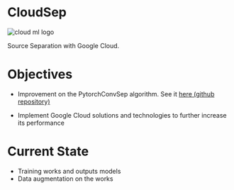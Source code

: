 # CloudSep

![cloud ml logo](https://tensorflow.rstudio.com/tools/cloudml/articles/images/cloudml.png)

Source Separation with Google Cloud.

# Objectives

- Improvement on the PytorchConvSep algorithm. See it [here (github repository)](https://github.com/joangro/PytorchConvSep)

- Implement Google Cloud solutions and technologies to further increase its performance

# Current State

- Training works and outputs models
- Data augmentation on the works
